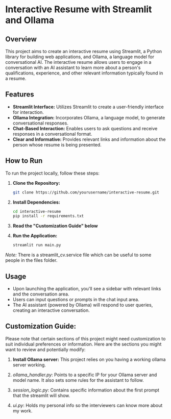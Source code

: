 # Interactive Resume with Streamlit and Ollama

## Overview

This project aims to create an interactive resume using Streamlit, a Python library for building web applications, and Ollama, a language model for conversational AI. The interactive resume allows users to engage in a conversation with an AI assistant to learn more about a person's qualifications, experience, and other relevant information typically found in a resume.

## Features

- **Streamlit Interface:** Utilizes Streamlit to create a user-friendly interface for interaction.
- **Ollama Integration:** Incorporates Ollama, a language model, to generate conversational responses.
- **Chat-Based Interaction:** Enables users to ask questions and receive responses in a conversational format.
- **Clear and Informative:** Provides relevant links and information about the person whose resume is being presented.

## How to Run

To run the project locally, follow these steps:

1. **Clone the Repository:** 
   ```bash
   git clone https://github.com/yourusername/interactive-resume.git
   ```
2. **Install Dependencies:**
   ```bash
   cd interactive-resume
   pip install -r requirements.txt
   ```

3. **Read the "Customization Guide" below**

4. **Run the Application:**
   ```bash
   streamlit run main.py
   ```

*Note:* There is a streamlit_cv.service file which can be useful to some people in the files folder.

## Usage

- Upon launching the application, you'll see a sidebar with relevant links and the conversation area.
- Users can input questions or prompts in the chat input area.
- The AI assistant (powered by Ollama) will respond to user queries, creating an interactive conversation.

## Customization Guide:
Please note that certain sections of this project might need customization to suit individual preferences or information. Here are the sections you might want to review and potentially modify:
1. **Install Ollama server:** This project relies on you having a working ollama server working.

2. *ollama_handler.py*: Points to a specific IP for your Ollama server and model name. It also sets some rules for the assistant to follow.

3. *session_logic.py*: Contains specific information about the first prompt that the streamlit will show.

4. *ui.py*: Holds my personal info so the interviewers can know more about my work.

